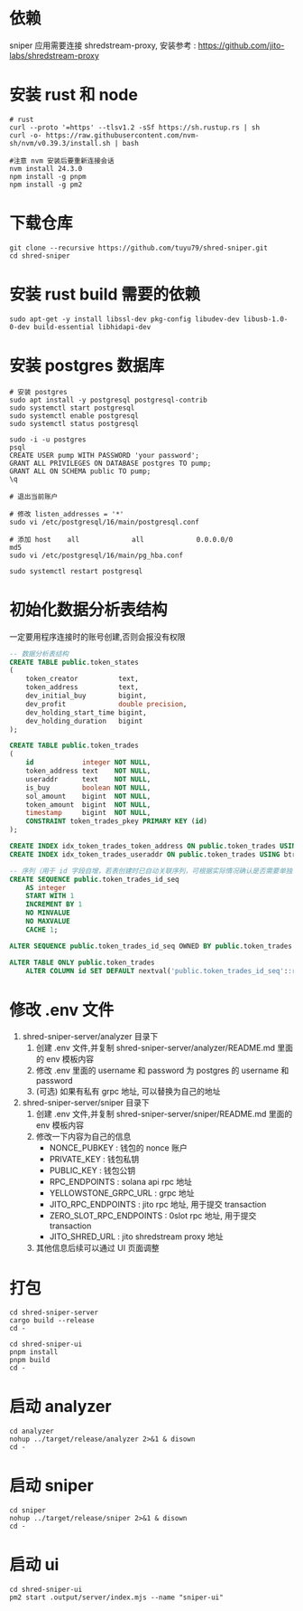 # 依赖
sniper 应用需要连接 shredstream-proxy, 安装参考 : https://github.com/jito-labs/shredstream-proxy


# 安装 rust 和 node
```shell
# rust
curl --proto '=https' --tlsv1.2 -sSf https://sh.rustup.rs | sh
curl -o- https://raw.githubusercontent.com/nvm-sh/nvm/v0.39.3/install.sh | bash

#注意 nvm 安装后要重新连接会话
nvm install 24.3.0
npm install -g pnpm
npm install -g pm2
```

# 下载仓库
```shell
git clone --recursive https://github.com/tuyu79/shred-sniper.git
cd shred-sniper
```

# 安装 rust build 需要的依赖
```shell
sudo apt-get -y install libssl-dev pkg-config libudev-dev libusb-1.0-0-dev build-essential libhidapi-dev 
```

# 安装 postgres 数据库
```shell
# 安装 postgres
sudo apt install -y postgresql postgresql-contrib
sudo systemctl start postgresql
sudo systemctl enable postgresql
sudo systemctl status postgresql

sudo -i -u postgres
psql
CREATE USER pump WITH PASSWORD 'your password';
GRANT ALL PRIVILEGES ON DATABASE postgres TO pump;
GRANT ALL ON SCHEMA public TO pump;
\q

# 退出当前账户

# 修改 listen_addresses = '*'
sudo vi /etc/postgresql/16/main/postgresql.conf

# 添加 host    all             all             0.0.0.0/0               md5
sudo vi /etc/postgresql/16/main/pg_hba.conf

sudo systemctl restart postgresql
```

# 初始化数据分析表结构

一定要用程序连接时的账号创建,否则会报没有权限

```sql
-- 数据分析表结构
CREATE TABLE public.token_states
(
    token_creator          text,
    token_address          text,
    dev_initial_buy        bigint,
    dev_profit             double precision,
    dev_holding_start_time bigint,
    dev_holding_duration   bigint
);

CREATE TABLE public.token_trades
(
    id            integer NOT NULL,
    token_address text    NOT NULL,
    useraddr      text    NOT NULL,
    is_buy        boolean NOT NULL,
    sol_amount    bigint  NOT NULL,
    token_amount  bigint  NOT NULL,
    timestamp     bigint  NOT NULL,
    CONSTRAINT token_trades_pkey PRIMARY KEY (id)
);

CREATE INDEX idx_token_trades_token_address ON public.token_trades USING btree (token_address);
CREATE INDEX idx_token_trades_useraddr ON public.token_trades USING btree (useraddr);

-- 序列（用于 id 字段自增，若表创建时已自动关联序列，可根据实际情况确认是否需要单独创建）
CREATE SEQUENCE public.token_trades_id_seq
    AS integer
    START WITH 1
    INCREMENT BY 1
    NO MINVALUE
    NO MAXVALUE
    CACHE 1;

ALTER SEQUENCE public.token_trades_id_seq OWNED BY public.token_trades.id;

ALTER TABLE ONLY public.token_trades
    ALTER COLUMN id SET DEFAULT nextval('public.token_trades_id_seq'::regclass);
```

# 修改 .env 文件
1. shred-sniper-server/analyzer 目录下
   1. 创建 .env 文件,并复制 shred-sniper-server/analyzer/README.md 里面的 env 模板内容
   2. 修改 .env 里面的 username 和 password 为 postgres 的 username 和 password
   3. (可选) 如果有私有 grpc 地址, 可以替换为自己的地址
2. shred-sniper-server/sniper 目录下
   1. 创建 .env 文件,并复制 shred-sniper-server/sniper/README.md 里面的 env 模板内容
   2. 修改一下内容为自己的信息 
      - NONCE_PUBKEY : 钱包的 nonce 账户
      - PRIVATE_KEY : 钱包私钥
      - PUBLIC_KEY : 钱包公钥
      - RPC_ENDPOINTS : solana api rpc 地址
      - YELLOWSTONE_GRPC_URL : grpc 地址
      - JITO_RPC_ENDPOINTS : jito rpc 地址, 用于提交 transaction
      - ZERO_SLOT_RPC_ENDPOINTS : 0slot rpc 地址, 用于提交 transaction
      - JITO_SHRED_URL : jito shredstream proxy 地址
   3. 其他信息后续可以通过 UI 页面调整

# 打包
```shell
cd shred-sniper-server
cargo build --release
cd -

cd shred-sniper-ui
pnpm install
pnpm build
cd -
```

# 启动 analyzer
```shell
cd analyzer
nohup ../target/release/analyzer 2>&1 & disown
cd -
```

# 启动 sniper
```shell
cd sniper 
nohup ../target/release/sniper 2>&1 & disown
cd -
```

# 启动 ui
```shell
cd shred-sniper-ui
pm2 start .output/server/index.mjs --name "sniper-ui"
```